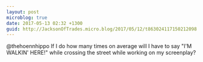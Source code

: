 ```yaml
---
layout: post
microblog: true
date: 2017-05-13 02:32 +1300
guid: http://JacksonOfTrades.micro.blog/2017/05/12/t863024117150212098.html
---
```

@thehoennhippo If I do how many times on average will I have to say "I'M WALKIN' HERE!" while crossing the street while working on my screenplay?
